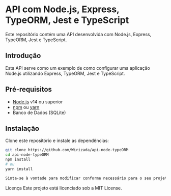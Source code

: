 # API com Node.js, Express, TypeORM, Jest e TypeScript

Este repositório contém uma API desenvolvida com Node.js, Express, TypeORM, Jest e TypeScript.

## Introdução

Esta API serve como um exemplo de como configurar uma aplicação Node.js utilizando Express, TypeORM, Jest e TypeScript.

## Pré-requisitos

- [Node.js](https://nodejs.org/) v14 ou superior
- [npm](https://www.npmjs.com/) ou [yarn](https://yarnpkg.com/)
- Banco de Dados (SQLite) 

## Instalação

Clone este repositório e instale as dependências:

```bash
git clone https://github.com/Wirizada/api-node-typeORM
cd api-node-typeORM
npm install
# ou
yarn install

Sinta-se à vontade para modificar conforme necessário para o seu projeto específico.
```


Licença
Este projeto está licenciado sob a MIT License.
